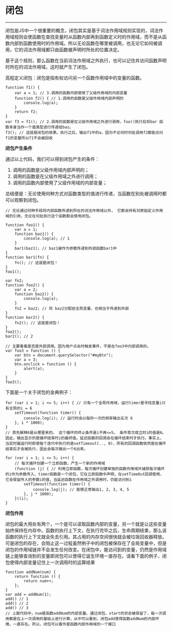 # 闭包 #


----------

闭包是JS中一个很重要的概念，闭包其实是基于词法作用域规则实现的，词法作用域规则会使函数在查找变量时从函数内部再到函数定义时的作用域，而不是从函数内部到函数使用时的作用域。所以无论函数在哪里被调用，也无论它如何被调用，它的词法作用域都只由函数被声明时所处的位置决定。

基于这个规则，那么函数在当前词法作用域之外执行，也可以记住并访问函数声明时所在的词法作用域，这时就产生了闭包。

高程定义闭包：闭包是指有权访问另一个函数作用域中的变量的函数。

	function f1() {
        var a = 1; // 3.调用的函数内部使用了父级作用域的内部变量
        function f2() { // 1.调用的函数是父级作用域内部声明的
            console.log(a);
        }
        return f2;
    }
    var f3 = f1(); // 2.调用的函数是在父级作用域之外进行调用，foo()执行后将bar 函数本身当作一个值类型进行传递给baz。
    f3(); // 这就是闭包的效果。执行之后，输出f1中的a，因为不论何时何处调用f2都能访问f1的变量所以f1不会被回收

**闭包产生条件**

通过以上代码，我们可以得到闭包产生的条件：

1. 调用的函数是父级作用域内部声明的；
2. 调用的函数是在父级作用域之外进行调用；
3. 调用的函数内部使用了父级作用域的内部变量；

总结便是：无论使用何种方式对函数类型的值进行传递，当函数在别处被调用时都可以观察到闭包。

	// 无论通过何种手段将内部函数传递到所在的词法作用域以外， 它都会持有对原始定义作用域的引用，无论在何处执行这个函数都会使用闭包。

	function foo1() {
        var a = 1;
        function baz1() {
            console.log(a); // 1
        }
        bar1(baz1); // baz1被作为参数传递到外部函数bar1中
    }
    function bar1(fn) {
        fn(); // 这就是闭包！
    }
    foo1();

    var fn2;
    function foo2() {
        var a = 2;
        function baz2() {
            console.log(a);
        }
        fn2 = baz2; // 将 baz2分配给全局变量，也相当于传递到外部
    }
    function bar2() {
        fn2(); // 这就是闭包！
    }
    foo2();
    bar2(); // 2

    // 主要看看是否是外部调用。因为用户点击时触发事件，不是在foo3中内部调用的。
    var foo3 = function () {
        var btn = document.querySelector("#myBtn");
        var a = 3;
        btn.onclick = function () {
            alert(a);
        }
    }
    foo3();

下面是一个关于闭包的金典例子：

	for (var i = 1; i <= 5; i++) { // 只有一个全局作用域，运行timer是寻找变量i只有全局的i = 6
        setTimeout(function timer() {
            console.log(i); // 运行时会以每秒一次的频率输出五次 6
        }, i * 1000);
    }
	// 首先解释6是从哪里来的。 这个循环的终止条件是i不再<=5。 条件首次成立时i的值是6。因此，输出显示的是循环结束时i的最终值。延迟函数的回调会在循环结束时才执行。事实上，当定时器运行时即使每个迭代中执行的是setTimeout(.., 0)，所有的回调函数依然是在循环结束后才会被执行，因此会每次输出一个6出来。

	for (var i = 1; i <= 5; i++) { 
		// 每次循环创建一个立即函数，产生一个新的作用域
        (function (j) { // 利用立即函数，每次循环创建单独的函数作用域并捕获每次循环的i作为参数传入，timer函数是一个闭包，它在立即函数中声明，在setTimeOut回调使用，它会保留传入的参数i的值，当延迟函数在作用域之外调用时，仍能访问到i
            setTimeout(function timer() {
                console.log(j); // 能够正常输出1, 2, 3, 4, 5
            }, j * 1000);
        })(i);
    }

**闭包作用**

闭包的最大用处有两个，一个是可以读取函数内部的变量，另一个就是让这些变量始终保持在内存中。函数的执行上下文，在执行完毕之后，生命周期结束，那么该函数的执行上下文就会失去引用。其占用的内存空间很快就会被垃圾回收器释放。可是闭包的存在，会阻止这一过程虽然例子中的闭包被保存在了全局变量中，但是闭包的作用域链并不会发生任何改变。在闭包中，能访问到的变量，仍然是作用域链上能够查询到的变量即闭包可以使得它诞生环境一直存在。请看下面的例子，闭包使得内部变量记住上一次调用时的运算结果

    function addNum(num) {
        return function () {
            return num++;
        };
    }
    var add = addNum(1);
    add() // 1
    add() // 2
    add() // 3
    // 上面代码中，num是函数addNum的内部变量。通过闭包，start的状态被保留了，每一次调用都是在上一次调用的基础上进行计算。从中可以看到，闭包add使得函数addNum的内部环境，一直存在。所以，闭包可以看作是函数内部作用域的一个接口

